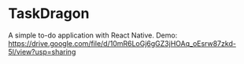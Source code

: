# TaskDragon
A simple to-do application with React Native. 
Demo: https://drive.google.com/file/d/10mR6LoGj6gGZ3jHOAq_oEsrw87zkd-5l/view?usp=sharing
